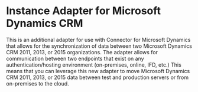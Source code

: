 # Instance Adapter for Microsoft Dynamics CRM
This is an additional adapter for use with Connector for Microsoft Dynamics that allows for the synchronization of data between two Microsoft Dynamics CRM 2011, 2013, or 2015 organizations.  The adapter allows for communication between two endpoints that exist on any authentication/hosting environment (on-premises, online, IFD, etc.)  This means that you can leverage this new adapter to move Microsoft Dynamics CRM 2011, 2013, or 2015 data between test and production servers or from on-premises to the cloud.

